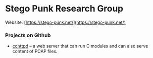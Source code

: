 # Stego Punk Research Group

Website: [https://stego-punk.net/](https://stego-punk.net/)

### Projects on Github

- [cchttpd](https://github.com/Stego-Punk-Lab/cchttpd/) – a web server that can run C modules and can also serve content of PCAP files.
